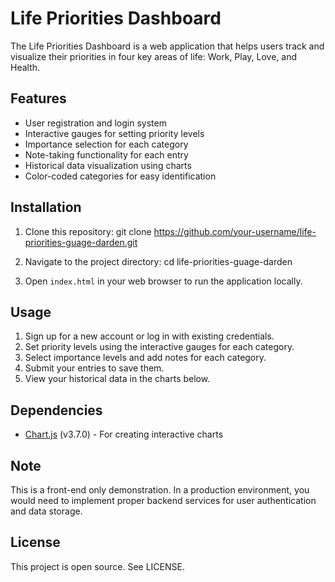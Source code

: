 # Life Priorities Dashboard

The Life Priorities Dashboard is a web application that helps users track and visualize their priorities in four key areas of life: Work, Play, Love, and Health.

## Features

- User registration and login system
- Interactive gauges for setting priority levels
- Importance selection for each category
- Note-taking functionality for each entry
- Historical data visualization using charts
- Color-coded categories for easy identification

## Installation

1. Clone this repository:
git clone https://github.com/your-username/life-priorities-guage-darden.git

2. Navigate to the project directory:
cd life-priorities-guage-darden

3. Open `index.html` in your web browser to run the application locally.

## Usage

1. Sign up for a new account or log in with existing credentials.
2. Set priority levels using the interactive gauges for each category.
3. Select importance levels and add notes for each category.
4. Submit your entries to save them.
5. View your historical data in the charts below.

## Dependencies

- [Chart.js](https://www.chartjs.org/) (v3.7.0) - For creating interactive charts

## Note

This is a front-end only demonstration. In a production environment, you would need to implement proper backend services for user authentication and data storage.

## License

This project is open source. See LICENSE.



